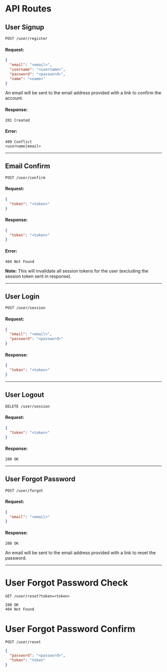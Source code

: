 # API Routes

## User Signup

```http request
POST /user/register
```

#### Request:

```json
{
  "email": "<email>",
  "username": "<username>",
  "password": "<password>",
  "name": "<name>"
}
```

An email will be sent to the email address provided with a link to confirm the account.

#### Response: 
```
201 Created
```

#### Error:

```
409 Conflict
<username|email>
```
---

## Email Confirm

```http request
POST /user/confirm
```

#### Request:
```json
{
  "token": "<token>"
}
```

#### Response:
```json
{
  "token": "<token>"
}
```


#### Error:
```
404 Not Found
```

**Note:** This will invalidate all session tokens for the user (excluding the session token sent in response).



---

## User Login

```http request
POST /user/session
```

#### Request:
```json
{
  "email": "<email>",
  "password": "<password>"
}
```

#### Response:
```json
{
  "token": "<token>"
}
```

---
## User Logout
```http request
DELETE /user/session
```
#### Request:
```json
{
  "token": "<token>"
}
```

#### Response:
```
200 OK
``` 
---
## User Forgot Password

```http request
POST /user/forgot
```

#### Request:
```json
{
  "email": "<email>"
}
```
#### Response:
```
200 OK
```

An email will be sent to the email address provided with a link to reset the password.

---


# User Forgot Password Check

```http request
GET /user/reset?token=<token>
```
```http request
200 OK
404 Not Found
```

# User Forgot Password Confirm

```http request
POST /user/reset
```
```json
{
  "password": "<password>",
  "token": "token"
}
```
